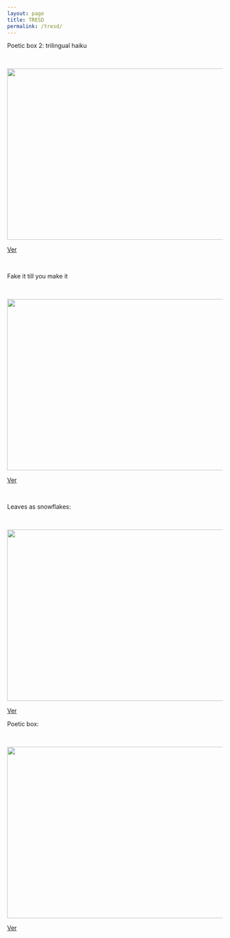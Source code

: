 ```yaml
---
layout: page
title: TRESD
permalink: /tresd/
---
```



Poetic box 2: trilingual haiku<br>
<p>&nbsp;</p>


<img src="https://media.giphy.com/media/EEvLSBOlkfe2aPUq5r/giphy.gif" width="600" height="400" />


[Ver](https://rich-different-afterthought.glitch.me/)

<p>&nbsp;</p>



Fake it till you make it<br>
<p>&nbsp;</p>

<img src="https://media.giphy.com/media/k8Bz6ZVXZpJE7zz6fB/giphy.gif" width="600" height="400" />


[Ver](https://east-carnelian-beast.glitch.me/)

<p>&nbsp;</p>

Leaves as snowflakes:<br>
<p>&nbsp;</p>

<img src="https://media.giphy.com/media/RrFviFwuWynOBN63Hp/giphy.gif" width="600" height="400" />


[Ver](https://sparkly-spark-botany.glitch.me/)

Poetic box:<br>
<p>&nbsp;</p>

<img src="https://media.giphy.com/media/KorNcnaioL4YcQaMeU/giphy.gif" width="600" height="400" />

[Ver](https://cotton-pond-shaker.glitch.me/)

